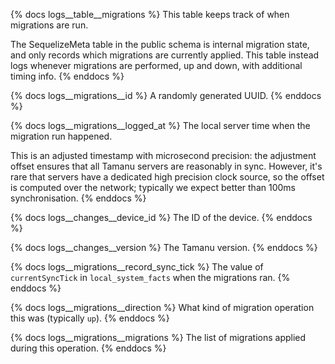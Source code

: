 {% docs logs__table__migrations %}
This table keeps track of when migrations are run.

The SequelizeMeta table in the public schema is internal migration state, and
only records which migrations are currently applied. This table instead logs
whenever migrations are performed, up and down, with additional timing info.
{% enddocs %}

{% docs logs__migrations__id %}
A randomly generated UUID.
{% enddocs %}

{% docs logs__migrations__logged_at %}
The local server time when the migration run happened.

This is an adjusted timestamp with microsecond precision: the adjustment offset
ensures that all Tamanu servers are reasonably in sync. However, it's rare that
servers have a dedicated high precision clock source, so the offset is computed
over the network; typically we expect better than 100ms synchronisation.
{% enddocs %}

{% docs logs__changes__device_id %}
The ID of the device.
{% enddocs %}

{% docs logs__changes__version %}
The Tamanu version.
{% enddocs %}

{% docs logs__migrations__record_sync_tick %}
The value of `currentSyncTick` in `local_system_facts` when the migrations ran.
{% enddocs %}

{% docs logs__migrations__direction %}
What kind of migration operation this was (typically `up`).
{% enddocs %}

{% docs logs__migrations__migrations %}
The list of migrations applied during this operation.
{% enddocs %}
